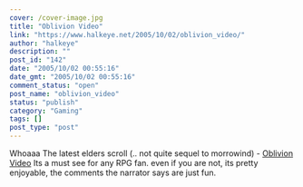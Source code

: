 ```yaml
---
cover: /cover-image.jpg
title: "Oblivion Video"
link: "https://www.halkeye.net/2005/10/02/oblivion_video/"
author: "halkeye"
description: ""
post_id: "142"
date: "2005/10/02 00:55:16"
date_gmt: "2005/10/02 00:55:16"
comment_status: "open"
post_name: "oblivion_video"
status: "publish"
category: "Gaming"
tags: []
post_type: "post"
---
```


Whoaaa The latest elders scroll (.. not quite sequel to morrowind) - [Oblivion Video](http://files.filefront.com/Oblivion20minGameplayavi/;4201955;;/fileinfo.html) Its a must see for any RPG fan. even if you are not, its pretty enjoyable, the comments the narrator says are just fun.